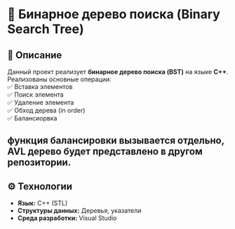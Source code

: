 # 🌳 Бинарное дерево поиска (Binary Search Tree)

## 📌 Описание
Данный проект реализует **бинарное дерево поиска (BST)** на языке **C++**.  
Реализованы основные операции:  
✅ Вставка элементов  
✅ Поиск элемента  
✅ Удаление элемента  
✅ Обход дерева (in order)  
✅ Балансиорвка  

функция балансировки вызывается отдельно, AVL дерево будет представлено в другом репозитории.
---

## ⚙️ Технологии
- **Язык:** C++ (STL)
- **Структуры данных:** Деревья, указатели
- **Среда разработки:** Visual Studio

